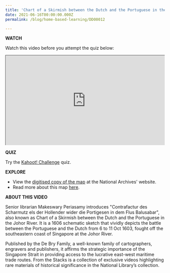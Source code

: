 ```yaml
---
title: 'Chart of a Skirmish between the Dutch and the Portuguese in the Johor River'
date: 2021-06-16T00:00:00.000Z
permalink: /blog/home-based-learning/DD00012

---
```




**WATCH**

Watch this video before you attempt the quiz below: 

<style>.embed-container { position: relative; padding-bottom: 56.25%; height: 0; overflow: hidden; max-width: 100%; } .embed-container iframe, .embed-container object, .embed-container embed { position: absolute; top: 0; left: 0; width: 100%; height: 100%; }</style><div class='embed-container'>
<iframe src="https://nlb.ap.panopto.com/Panopto/Pages/Embed.aspx?id=a335e084-0038-4d00-9050-ad2c00b01b27&autoplay=false&offerviewer=false&showtitle=true&showbrand=true&start=0&interactivity=all" height="405" width="720" style="border: 1px solid #464646;" allowfullscreen allow="autoplay"></iframe></div>



**QUIZ**

Try the [Kahoot! Challenge](https://kahoot.it/challenge/005109997) quiz. 



**EXPLORE**

- View the [digitised copy of the map](https://www.nas.gov.sg/archivesonline/maps_building_plans/record-details/1745190b-1fcc-11ea-a1ea-001a4a5ba61b) at the National Archives' website.
- Read more about this map [here](https://www.raremaps.com/gallery/detail/34470/contrafactur-des-scharmutz-els-der-hollender-wider-die-porti-de-bry).



**ABOUT THIS VIDEO**

Senior librarian Makeswary Periasamy introduces "Contrafactur des Scharmutz els der Hollender wider die Portigesen in dem Flus Balusabar", also known as Chart of a Skirmish between the Dutch and the Portuguese in the Johor River. It is a 1606 schematic sketch that vividly depicts the battle between the Portuguese and the Dutch from 6 to 11 Oct 1603, fought off the southeastern coast of Singapore at the Johor River. 

Published by the De Bry Family, a well-known family of cartographers, engravers and publishers, it affirms the strategic importance of the Singapore Strait in providing access to the lucrative east-west maritime trade routes. From the Stacks is a collection of exclusive videos highlighting rare materials of historical significance in the National Library’s collection.



